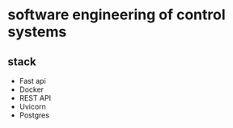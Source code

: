 # software engineering of control systems
## stack
* Fast api
* Docker
* REST API
* Uvicorn
* Postgres
